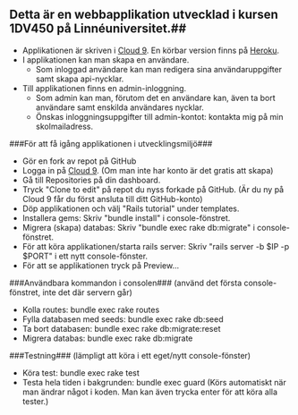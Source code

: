## Detta är en webbapplikation utvecklad i kursen 1DV450 på Linnéuniversitet.##
* Applikationen är skriven i [Cloud 9](http://www.c9.io). En körbar version finns på [Heroku](https://webbramverk.herokuapp.com/).
* I applikationen kan man skapa en användare. 
    * Som inloggad användare kan man redigera sina användaruppgifter samt skapa api-nycklar.
* Till applikationen finns en admin-inloggning.
    * Som admin kan man, förutom det en användare kan, även ta bort användare samt enskilda användares nycklar.
    * Önskas inloggningsuppgifter till admin-kontot: kontakta mig på min skolmailadress.

###För att få igång applikationen i utvecklingsmiljö###
* Gör en fork av repot på GitHub
* Logga in på [Cloud 9](http://www.c9.io). (Om man inte har konto är det gratis att skapa)
* Gå till Repositories på din dashboard.
* Tryck "Clone to edit" på repot du nyss forkade på GitHub. (Är du ny på Cloud 9 får du först ansluta till ditt GitHub-konto)
* Döp applikationen och välj "Rails tutorial" under templates.
* Installera gems: Skriv "bundle install" i console-fönstret.
* Migrera (skapa) databas: Skriv "bundle exec rake db:migrate" i console-fönstret.
* För att köra applikationen/starta rails server: Skriv "rails server -b $IP -p $PORT" i ett nytt console-fönster.
* För att se applikationen tryck på Preview...

###Användbara kommandon i consolen###
(använd det första console-fönstret, inte det där servern går)
* Kolla routes: bundle exec rake routes
* Fylla databasen med seeds: bundle exec rake db:seed
* Ta bort databasen: bundle exec rake db:migrate:reset
* Migrera databas: bundle exec rake db:migrate

###Testning###
(lämpligt att köra i ett eget/nytt console-fönster)
* Köra test:  bundle exec rake test
* Testa hela tiden i bakgrunden: bundle exec guard (Körs automatiskt när man ändrar något i koden. Man kan även trycka enter för att köra alla tester.)

